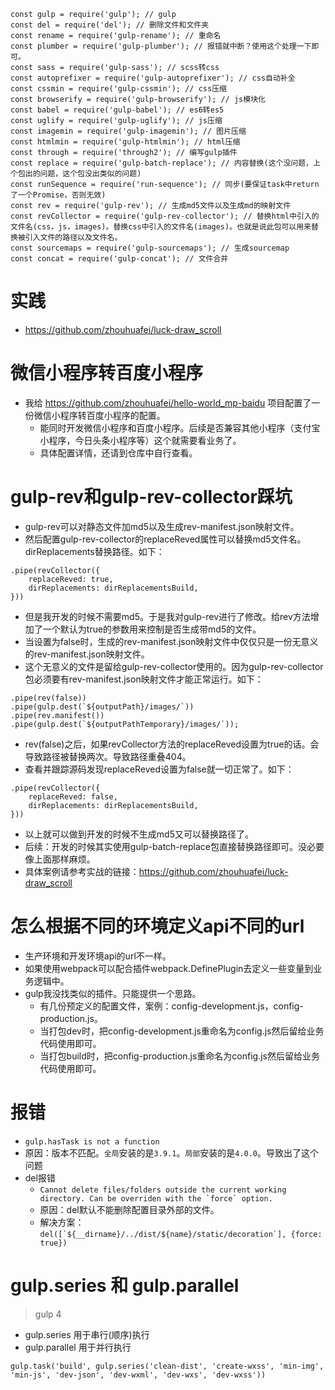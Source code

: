 ```
const gulp = require('gulp'); // gulp
const del = require('del'); // 删除文件和文件夹
const rename = require('gulp-rename'); // 重命名
const plumber = require('gulp-plumber'); // 报错就中断？使用这个处理一下即可。
const sass = require('gulp-sass'); // scss转css
const autoprefixer = require('gulp-autoprefixer'); // css自动补全
const cssmin = require('gulp-cssmin'); // css压缩
const browserify = require('gulp-browserify'); // js模块化
const babel = require('gulp-babel'); // es6转es5
const uglify = require('gulp-uglify'); // js压缩
const imagemin = require('gulp-imagemin'); // 图片压缩
const htmlmin = require('gulp-htmlmin'); // html压缩
const through = require('through2'); // 编写gulp插件
const replace = require('gulp-batch-replace'); // 内容替换(这个没问题，上个包出的问题，这个包没出类似的问题)
const runSequence = require('run-sequence'); // 同步(要保证task中return了一个Promise，否则无效)
const rev = require('gulp-rev'); // 生成md5文件以及生成md的映射文件
const revCollector = require('gulp-rev-collector'); // 替换html中引入的文件名(css，js，images)。替换css中引入的文件名(images)。也就是说此包可以用来替换被引入文件的路径以及文件名。
const sourcemaps = require('gulp-sourcemaps'); // 生成sourcemap
const concat = require('gulp-concat'); // 文件合并
```

# 实践
* https://github.com/zhouhuafei/luck-draw_scroll

# 微信小程序转百度小程序
* 我给 https://github.com/zhouhuafei/hello-world_mp-baidu 项目配置了一份微信小程序转百度小程序的配置。
    - 能同时开发微信小程序和百度小程序。后续是否兼容其他小程序（支付宝小程序，今日头条小程序等）这个就需要看业务了。
    - 具体配置详情，还请到仓库中自行查看。

# gulp-rev和gulp-rev-collector踩坑
* gulp-rev可以对静态文件加md5以及生成rev-manifest.json映射文件。
* 然后配置gulp-rev-collector的replaceReved属性可以替换md5文件名。dirReplacements替换路径。如下：
```
.pipe(revCollector({
    replaceReved: true,
    dirReplacements: dirReplacementsBuild,
}))
```
* 但是我开发的时候不需要md5。于是我对gulp-rev进行了修改。给rev方法增加了一个默认为true的参数用来控制是否生成带md5的文件。
* 当设置为false时，生成的rev-manifest.json映射文件中仅仅只是一份无意义的rev-manifest.json映射文件。
* 这个无意义的文件是留给gulp-rev-collector使用的。因为gulp-rev-collector包必须要有rev-manifest.json映射文件才能正常运行。如下：
```
.pipe(rev(false))
.pipe(gulp.dest(`${outputPath}/images/`))
.pipe(rev.manifest())
.pipe(gulp.dest(`${outputPathTemporary}/images/`));
```
* rev(false)之后，如果revCollector方法的replaceReved设置为true的话。会导致路径被替换两次。导致路径重叠404。
* 查看并跟踪源码发现replaceReved设置为false就一切正常了。如下：
```
.pipe(revCollector({
    replaceReved: false,
    dirReplacements: dirReplacementsBuild,
}))
```
* 以上就可以做到开发的时候不生成md5又可以替换路径了。
* 后续：开发的时候其实使用gulp-batch-replace包直接替换路径即可。没必要像上面那样麻烦。
* 具体案例请参考实战的链接：https://github.com/zhouhuafei/luck-draw_scroll

# 怎么根据不同的环境定义api不同的url
* 生产环境和开发环境api的url不一样。
* 如果使用webpack可以配合插件webpack.DefinePlugin去定义一些变量到业务逻辑中。
* gulp我没找类似的插件。只能提供一个思路。
    - 有几份预定义的配置文件，案例：config-development.js，config-production.js。
    - 当打包dev时，把config-development.js重命名为config.js然后留给业务代码使用即可。
    - 当打包build时，把config-production.js重命名为config.js然后留给业务代码使用即可。

# 报错
* ```gulp.hasTask is not a function```
* 原因：版本不匹配。```全局```安装的是```3.9.1```。```局部```安装的是```4.0.0```。导致出了这个问题
* del报错
    - ```Cannot delete files/folders outside the current working directory. Can be overriden with the `force` option.```
    - 原因：del默认不能删除配置目录外部的文件。
    - 解决方案：```del([`${__dirname}/../dist/${name}/static/decoration`], {force: true})```

# gulp.series 和 gulp.parallel
> gulp 4
* gulp.series 用于串行(顺序)执行
* gulp.parallel 用于并行执行
```
gulp.task('build', gulp.series('clean-dist', 'create-wxss', 'min-img', 'min-js', 'dev-json', 'dev-wxml', 'dev-wxs', 'dev-wxss'))
```
